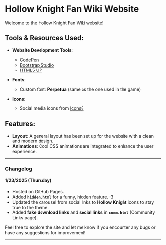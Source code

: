 # Hollow Knight Fan Wiki Website

Welcome to the Hollow Knight Fan Wiki website! 

## Tools & Resources Used:
- **Website Development Tools**:
    - [CodePen](https://codepen.io/)
    - [Bootstrap Studio](https://bootstrapstudio.io/)
    - [HTML5 UP](https://html5up.net)
  
- **Fonts**:
    - Custom font: **Perpetua** (same as the one used in the game)

- **Icons**:
    - Social media icons from [Icons8](https://icons8.com/icon/set/social-media/deco)

## Features:
- **Layout**: A general layout has been set up for the website with a clean and modern design.
- **Animations**: Cool CSS animations are integrated to enhance the user experience.

---

### Changelog

#### 1/23/2025 (Thursday)
- Hosted on GitHub Pages.
- Added **`hidden.html`** for a funny, hidden feature. :3
- Updated the carousel from social links to **Hollow Knight** icons to stay true to the theme.
- Added **fake download links** and **social links** in **`comm.html`** (Community Links page).
  
Feel free to explore the site and let me know if you encounter any bugs or have any suggestions for improvement!

---

